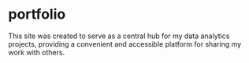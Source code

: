 # portfolio
This site was created to serve as a central hub for my data analytics projects, providing a convenient and accessible platform for sharing my work with others.
